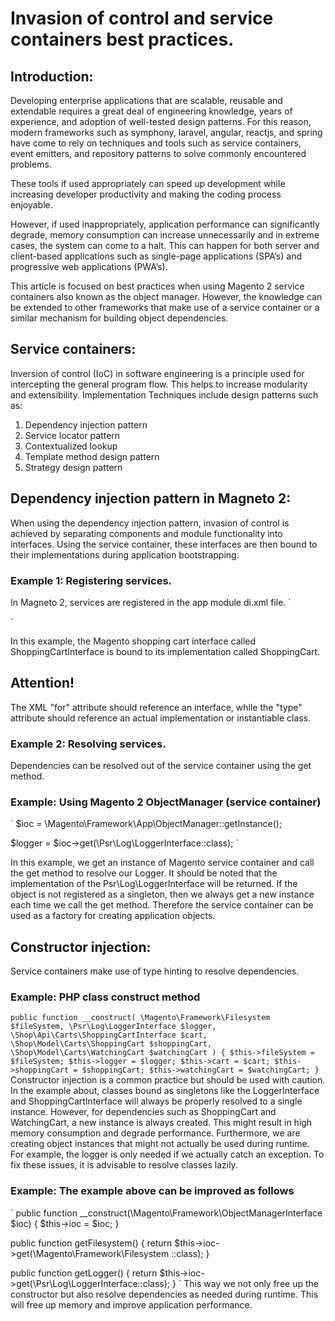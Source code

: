 # Invasion of control and service containers best practices.
## Introduction: 
Developing enterprise applications that are scalable, reusable and extendable requires a great deal of engineering knowledge, years of experience, and adoption of well-tested design patterns.
For this reason, modern frameworks such as symphony, laravel, angular, reactjs, and spring have come to rely on techniques and tools such as service containers, event emitters, and repository patterns to solve commonly encountered problems.

These tools if used appropriately can speed up development while increasing developer productivity and making the coding process enjoyable.

However, if used inappropriately, application performance can significantly degrade, memory consumption can increase unnecessarily and in extreme cases, the system can come to a halt.
This can happen for both server and client-based applications such as single-page applications (SPA’s) and progressive web applications (PWA’s).

This article is focused on best practices when using Magento 2 service containers also known as the object manager. However, the knowledge can be extended to other frameworks that make use of a service container or a similar mechanism for building object dependencies.

## Service containers: 
Inversion of control (IoC) in software engineering is a principle used for intercepting the general program flow. This helps to increase modularity and extensibility.
Implementation Techniques include design patterns such as:

1. Dependency injection pattern
2. Service locator pattern
3. Contextualized lookup
4. Template method design pattern
5. Strategy design pattern

## Dependency injection pattern in Magneto 2:
When using the dependency injection pattern, invasion of control is achieved by separating components and module functionality into interfaces. Using the service container, these interfaces are then bound to their implementations during application bootstrapping. 

### Example 1: Registering services.
In Magneto 2, services are registered in the app module di.xml file. 
`
<?xml version="1.0" encoding="UTF-8"?>
<config xmlns:xsi="http://www.w3.org/2001/XMLSchema-instance" xsi:noNamespaceSchemaLocation="urn:magento:framework:ObjectManager/etc/config.xsd">
    <preference for="Shop\Api\ShoppingCartInterface" type="Shop\Model\Carts\ShoppingCart" />
</config>
`

In this example, the Magento shopping cart interface called ShoppingCartInterface is bound to its implementation called ShoppingCart.

## Attention!
The XML "for" attribute should reference an interface, while the "type" attribute should reference an actual implementation or instantiable class.

### Example 2: Resolving services.
Dependencies can be resolved out of the service container using the get method.

### Example: Using Magento 2  ObjectManager (service container)
`
$ioc = \Magento\Framework\App\ObjectManager::getInstance();

$logger = $ioc->get(\Psr\Log\LoggerInterface::class);
`

In this example, we get an instance of Magento service container and call the get method to resolve our Logger. It should be noted that the implementation of the Psr\Log\LoggerInterface will be returned. If the object is not registered as a singleton, then we always get a new instance each time we call the get method. Therefore the service container can be used as a factory for creating application objects.  
 
## Constructor injection:
Service containers make use of type hinting to resolve dependencies. 

### Example: PHP class construct method
`
    public function __construct(
        \Magento\Framework\Filesystem $fileSystem,
        \Psr\Log\LoggerInterface $logger,
        \Shop\Api\Carts\ShoppingCartInterface $cart,
        \Shop\Model\Carts\ShoppingCart $shoppingCart,
        \Shop\Model\Carts\WatchingCart $watchingCart
    ) {
        $this->fileSystem = $fileSystem;
        $this->logger = $logger;
        $this->cart = $cart;
        $this->shoppingCart = $shoppingCart;
        $this->watchingCart = $watchingCart;
    }
`
Constructor injection is a common practice but should be used with caution.
In the example about, classes bound as singletons like the LoggerInterface and ShoppingCartInterface will always be properly resolved to a single instance. 
However, for dependencies such as  ShoppingCart and  WatchingCart, a new instance is always created. This might result in high memory consumption and degrade performance.
Furthermore, we are creating object instances that might not actually be used during runtime.
For example, the logger is only needed if we actually catch an exception. 
To fix these issues, it is advisable to resolve classes lazily.

### Example: The example above can be improved as follows
`
public function __construct(\Magento\Framework\ObjectManagerInterface $ioc) {
        $this->ioc = $ioc;
}

public function getFilesystem() {
        return $this->ioc->get(\Magento\Framework\Filesystem ::class);
}

public function getLogger() {
        return $this->ioc->get(\Psr\Log\LoggerInterface::class);
}
`
This way we not only free up the constructor but also resolve dependencies as needed during runtime. This will free up memory and improve application performance.


